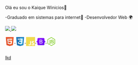 Olá eu sou o Kaique Winicios🖖

-Graduado em sistemas para internet📘
-Desenvolvedor Web 🌍

 <div>
  <a href="hhttps://github.com/Kaiquew854">
  <img height="180em" src="https://github-readme-stats.vercel.app/api?username=Kaiquew854&show_icons=true&theme=dark&include_all_commits=true&count_private=true"/>
  <img height="180em" src="https://github-readme-stats.vercel.app/api/top-langs/?username=Kaiquew854&layout=compact&langs_count=7&theme=dark"/>
</div>
 
 <div style="display: inline_block"><br>
  <img align="center" alt="kaique-HTML" height="30" width="30" src="https://raw.githubusercontent.com/devicons/devicon/master/icons/html5/html5-original.svg">
  <img align="center" alt="kaique-CSS" height="30" width="30" src="https://raw.githubusercontent.com/devicons/devicon/master/icons/css3/css3-original.svg">
  <img align="center" alt="kaique-Js" height="30" width="30" src="https://raw.githubusercontent.com/devicons/devicon/master/icons/javascript/javascript-plain.svg">
  <img align="center" alt="bootstrap" height="30" width="30" src="https://raw.githubusercontent.com/devicons/devicon/master/icons/bootstrap/bootstrap-original.svg">
  <img align="center" alt="kaique-nodejs" height="30" width="30" src="https://raw.githubusercontent.com/devicons/devicon/master/icons/nodejs/nodejs-original.svg">
</div>
 
##
 
 <div> 
  <a href="https://www.linkedin.com/in/kaique-winicios-b9484ba3" target="_blank">lkd</a> 
  
</div>













